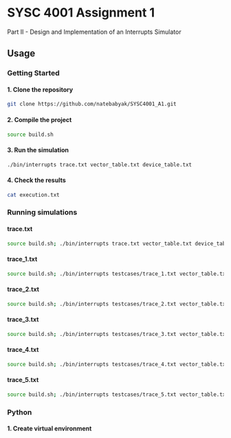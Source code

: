 # SYSC 4001 Assignment 1

Part II - Design and Implementation of an Interrupts Simulator

## Usage

### Getting Started

#### 1. Clone the repository

```sh
git clone https://github.com/natebabyak/SYSC4001_A1.git
```

#### 2. Compile the project

```sh
source build.sh
```

#### 3. Run the simulation

```sh
./bin/interrupts trace.txt vector_table.txt device_table.txt
```

#### 4. Check the results

```sh
cat execution.txt
```

### Running simulations

#### trace.txt

```sh
source build.sh; ./bin/interrupts trace.txt vector_table.txt device_table.txt; cat execution.txt
```

#### trace_1.txt

```sh
source build.sh; ./bin/interrupts testcases/trace_1.txt vector_table.txt device_table.txt; cat execution.txt
```

#### trace_2.txt

```sh
source build.sh; ./bin/interrupts testcases/trace_2.txt vector_table.txt device_table.txt; cat execution.txt
```

#### trace_3.txt

```sh
source build.sh; ./bin/interrupts testcases/trace_3.txt vector_table.txt device_table.txt; cat execution.txt
```

#### trace_4.txt

```sh
source build.sh; ./bin/interrupts testcases/trace_4.txt vector_table.txt device_table.txt; cat execution.txt
```

#### trace_5.txt

```sh
source build.sh; ./bin/interrupts testcases/trace_5.txt vector_table.txt device_table.txt; cat execution.txt
```

### Python

#### 1. Create virtual environment
